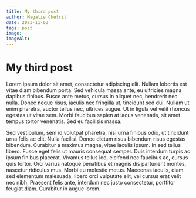 ```yaml
---
title: My third post
author: Magalie Chetrit
date: 2023-11-03
tags: post
image:
imageAlt:
---
```


# My third post

Lorem ipsum dolor sit amet, consectetur adipiscing elit. Nullam lobortis est vitae diam bibendum porta. Sed vehicula massa ante, eu ultricies magna dapibus finibus. Fusce ante metus, cursus in aliquet nec, hendrerit nec nulla. Donec neque risus, iaculis nec fringilla ut, tincidunt sed dui. Nullam ut enim pharetra, auctor tellus nec, ultrices augue. Ut in ligula vel velit rhoncus egestas ut vitae sem. Morbi faucibus sapien at lacus venenatis, sit amet tempus tortor venenatis. Sed eu facilisis massa.

Sed vestibulum, sem id volutpat pharetra, nisi urna finibus odio, ut tincidunt urna felis ac elit. Nulla facilisi. Donec dictum risus bibendum risus egestas bibendum. Curabitur a maximus magna, vitae iaculis ipsum. In sed tellus libero. Fusce eget felis ut mauris consequat semper. Duis interdum turpis ac ipsum finibus placerat. Vivamus tellus leo, eleifend nec faucibus ac, cursus quis tortor. Orci varius natoque penatibus et magnis dis parturient montes, nascetur ridiculus mus. Morbi eu molestie metus. Maecenas iaculis, diam sed elementum malesuada, libero orci vulputate elit, vel cursus erat velit nec nibh. Praesent felis ante, interdum nec justo consectetur, porttitor feugiat diam. Curabitur in augue lorem.